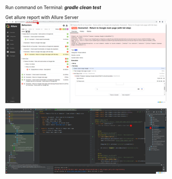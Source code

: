 Run command on Terminal: _**gradle clean test**_

Get allure report with Allure Server
![img.png](img.png)

![img_1.png](img_1.png)